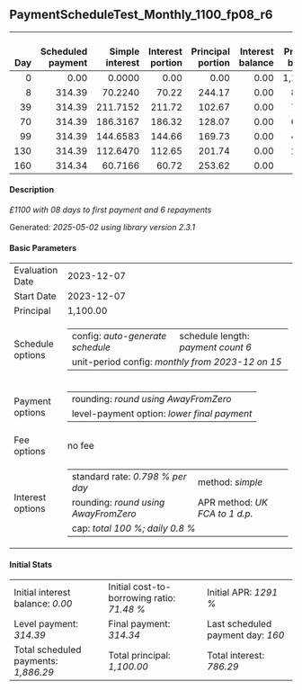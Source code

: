 <h2>PaymentScheduleTest_Monthly_1100_fp08_r6</h2>
<table>
    <thead style="vertical-align: bottom;">
        <th style="text-align: right;">Day</th>
        <th style="text-align: right;">Scheduled payment</th>
        <th style="text-align: right;">Simple interest</th>
        <th style="text-align: right;">Interest portion</th>
        <th style="text-align: right;">Principal portion</th>
        <th style="text-align: right;">Interest balance</th>
        <th style="text-align: right;">Principal balance</th>
        <th style="text-align: right;">Total simple interest</th>
        <th style="text-align: right;">Total interest</th>
        <th style="text-align: right;">Total principal</th>
    </thead>
    <tr style="text-align: right;">
        <td class="ci00">0</td>
        <td class="ci01" style="white-space: nowrap;">0.00</td>
        <td class="ci02">0.0000</td>
        <td class="ci03">0.00</td>
        <td class="ci04">0.00</td>
        <td class="ci05">0.00</td>
        <td class="ci06">1,100.00</td>
        <td class="ci07">0.0000</td>
        <td class="ci08">0.00</td>
        <td class="ci09">0.00</td>
    </tr>
    <tr style="text-align: right;">
        <td class="ci00">8</td>
        <td class="ci01" style="white-space: nowrap;">314.39</td>
        <td class="ci02">70.2240</td>
        <td class="ci03">70.22</td>
        <td class="ci04">244.17</td>
        <td class="ci05">0.00</td>
        <td class="ci06">855.83</td>
        <td class="ci07">70.2240</td>
        <td class="ci08">70.22</td>
        <td class="ci09">244.17</td>
    </tr>
    <tr style="text-align: right;">
        <td class="ci00">39</td>
        <td class="ci01" style="white-space: nowrap;">314.39</td>
        <td class="ci02">211.7152</td>
        <td class="ci03">211.72</td>
        <td class="ci04">102.67</td>
        <td class="ci05">0.00</td>
        <td class="ci06">753.16</td>
        <td class="ci07">281.9392</td>
        <td class="ci08">281.94</td>
        <td class="ci09">346.84</td>
    </tr>
    <tr style="text-align: right;">
        <td class="ci00">70</td>
        <td class="ci01" style="white-space: nowrap;">314.39</td>
        <td class="ci02">186.3167</td>
        <td class="ci03">186.32</td>
        <td class="ci04">128.07</td>
        <td class="ci05">0.00</td>
        <td class="ci06">625.09</td>
        <td class="ci07">468.2559</td>
        <td class="ci08">468.26</td>
        <td class="ci09">474.91</td>
    </tr>
    <tr style="text-align: right;">
        <td class="ci00">99</td>
        <td class="ci01" style="white-space: nowrap;">314.39</td>
        <td class="ci02">144.6583</td>
        <td class="ci03">144.66</td>
        <td class="ci04">169.73</td>
        <td class="ci05">0.00</td>
        <td class="ci06">455.36</td>
        <td class="ci07">612.9143</td>
        <td class="ci08">612.92</td>
        <td class="ci09">644.64</td>
    </tr>
    <tr style="text-align: right;">
        <td class="ci00">130</td>
        <td class="ci01" style="white-space: nowrap;">314.39</td>
        <td class="ci02">112.6470</td>
        <td class="ci03">112.65</td>
        <td class="ci04">201.74</td>
        <td class="ci05">0.00</td>
        <td class="ci06">253.62</td>
        <td class="ci07">725.5612</td>
        <td class="ci08">725.57</td>
        <td class="ci09">846.38</td>
    </tr>
    <tr style="text-align: right;">
        <td class="ci00">160</td>
        <td class="ci01" style="white-space: nowrap;">314.34</td>
        <td class="ci02">60.7166</td>
        <td class="ci03">60.72</td>
        <td class="ci04">253.62</td>
        <td class="ci05">0.00</td>
        <td class="ci06">0.00</td>
        <td class="ci07">786.2779</td>
        <td class="ci08">786.29</td>
        <td class="ci09">1,100.00</td>
    </tr>
</table>
<h4>Description</h4>
<p><i>£1100 with 08 days to first payment and 6 repayments</i></p>
<p>Generated: <i>2025-05-02 using library version 2.3.1</i></p>
<h4>Basic Parameters</h4>
<table>
    <tr>
        <td>Evaluation Date</td>
        <td>2023-12-07</td>
    </tr>
    <tr>
        <td>Start Date</td>
        <td>2023-12-07</td>
    </tr>
    <tr>
        <td>Principal</td>
        <td>1,100.00</td>
    </tr>
    <tr>
        <td>Schedule options</td>
        <td>
            <table>
                <tr>
                    <td>config: <i>auto-generate schedule</i></td>
                    <td>schedule length: <i><i>payment count</i> 6</i></td>
                </tr>
                <tr>
                    <td colspan="2" style="white-space: nowrap;">unit-period config: <i>monthly from 2023-12 on 15</i></td>
                </tr>
            </table>
        </td>
    </tr>
    <tr>
        <td>Payment options</td>
        <td>
            <table>
                <tr>
                    <td>rounding: <i>round using AwayFromZero</i></td>
                </tr>
                <tr>
                    <td>level-payment option: <i>lower&nbsp;final&nbsp;payment</i></td>
                </tr>
            </table>
        </td>
    </tr>
    <tr>
        <td>Fee options</td>
        <td>no fee
        </td>
    </tr>
    <tr>
        <td>Interest options</td>
        <td>
            <table>
                <tr>
                    <td>standard rate: <i>0.798 % per day</i></td>
                    <td>method: <i>simple</i></td>
                </tr>
                <tr>
                    <td>rounding: <i>round using AwayFromZero</i></td>
                    <td>APR method: <i>UK FCA to 1 d.p.</i></td>
                </tr>
                <tr>
                    <td colspan="2">cap: <i>total 100 %; daily 0.8 %</td>
                </tr>
            </table>
        </td>
    </tr>
</table>
<h4>Initial Stats</h4>
<table>
    <tr>
        <td>Initial interest balance: <i>0.00</i></td>
        <td>Initial cost-to-borrowing ratio: <i>71.48 %</i></td>
        <td>Initial APR: <i>1291 %</i></td>
    </tr>
    <tr>
        <td>Level payment: <i>314.39</i></td>
        <td>Final payment: <i>314.34</i></td>
        <td>Last scheduled payment day: <i>160</i></td>
    </tr>
    <tr>
        <td>Total scheduled payments: <i>1,886.29</i></td>
        <td>Total principal: <i>1,100.00</i></td>
        <td>Total interest: <i>786.29</i></td>
    </tr>
</table>